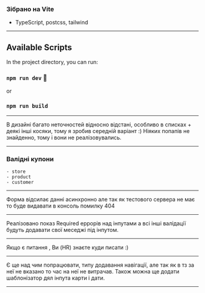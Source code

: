 ### Зібрано на Vite

+ TypeScript, postcss, tailwind

------------

## Available Scripts

In the project directory, you can run:

### `npm run dev` :tada:
or
### `npm run build`

------------

В дизайні багато неточностей відносно відстані, особливо в списках + деякі інші косяки, тому я зробив середній варіант :)
Ніяких попапів не знайденно, тому і вони не реалізовувались.

------------

### Валідні купони
    - store
    - product
    - customer

------------

Форма відсилає данні асинхронно але так як тестового сервера не має то буде видавати в консоль помилку 404

------------

Реалізовано показ Required еррорів над інпутами а всі інші валідації будуть додавати свої меседжі під інпутом.

------------

Якщо є питання , Ви (HR) знаєте куди писати :)

------------

Є ще над чим попрацювати, типу додавання навігації, але так як в тз за неї не вказано то час на неї не витрачав. Також можна ще додати шаблонізатор дял інпута карти і дати.

------------
